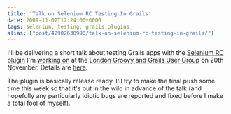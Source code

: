```yaml
---
title: 'Talk on Selenium RC Testing In Grails'
date: 2009-11-02T17:24:00+0000
tags: selenium, testing, grails plugins
alias: ["post/42902630990/talk-on-selenium-rc-testing-in-grails/"]
---
```


I'll be delivering a short talk about testing Grails apps with the [Selenium RC plugin][1] I'm [working on][2] at the [London Groovy and Grails User Group][3] on 20th November. Details are [here][4].

The plugin is basically release ready, I'll try to make the final push some time this week so that it's out in the wild in advance of the talk (and hopefully any particularly idiotic bugs are reported and fixed before I make a total fool of myself).

[1]: http://github.com/robfletcher/grails-selenium-rc
[2]: http://blog.freeside.co/post/42902592328/testing-grails-apps-with-selenium-rc
[3]: http://skillsmatter.com/user-group/java-jee/ggug
[4]: http://skillsmatter.com/event/java-jee/testing-grails-applications-with-selenium-rc

